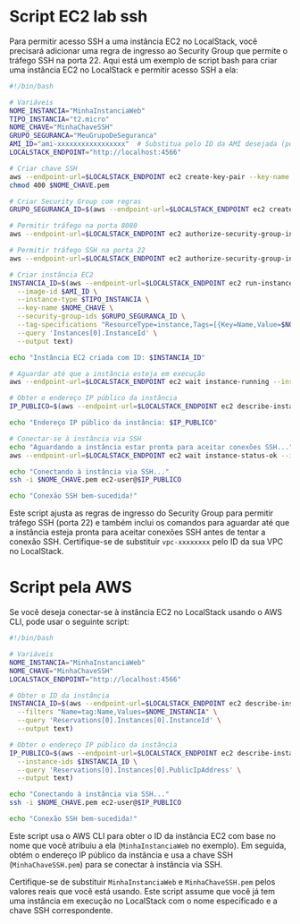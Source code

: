 # Script EC2 lab ssh
Para permitir acesso SSH a uma instância EC2 no LocalStack, você precisará adicionar uma regra de ingresso ao Security Group que permite o tráfego SSH na porta 22. Aqui está um exemplo de script bash para criar uma instância EC2 no LocalStack e permitir acesso SSH a ela:

```bash
#!/bin/bash

# Variáveis
NOME_INSTANCIA="MinhaInstanciaWeb"
TIPO_INSTANCIA="t2.micro"
NOME_CHAVE="MinhaChaveSSH"
GRUPO_SEGURANCA="MeuGrupoDeSeguranca"
AMI_ID="ami-xxxxxxxxxxxxxxxxx"  # Substitua pelo ID da AMI desejada (por exemplo, Amazon Linux 2)
LOCALSTACK_ENDPOINT="http://localhost:4566"

# Criar chave SSH
aws --endpoint-url=$LOCALSTACK_ENDPOINT ec2 create-key-pair --key-name $NOME_CHAVE --query 'KeyMaterial' --output text > $NOME_CHAVE.pem
chmod 400 $NOME_CHAVE.pem

# Criar Security Group com regras
GRUPO_SEGURANCA_ID=$(aws --endpoint-url=$LOCALSTACK_ENDPOINT ec2 create-security-group --group-name $GRUPO_SEGURANCA --description "Grupo de Segurança para Web Server" --vpc-id vpc-xxxxxxxx --query 'GroupId' --output text)

# Permitir tráfego na porta 8080
aws --endpoint-url=$LOCALSTACK_ENDPOINT ec2 authorize-security-group-ingress --group-id $GRUPO_SEGURANCA_ID --protocol tcp --port 8080 --cidr 0.0.0.0/0

# Permitir tráfego SSH na porta 22
aws --endpoint-url=$LOCALSTACK_ENDPOINT ec2 authorize-security-group-ingress --group-id $GRUPO_SEGURANCA_ID --protocol tcp --port 22 --cidr 0.0.0.0/0

# Criar instância EC2
INSTANCIA_ID=$(aws --endpoint-url=$LOCALSTACK_ENDPOINT ec2 run-instances \
  --image-id $AMI_ID \
  --instance-type $TIPO_INSTANCIA \
  --key-name $NOME_CHAVE \
  --security-group-ids $GRUPO_SEGURANCA_ID \
  --tag-specifications "ResourceType=instance,Tags=[{Key=Name,Value=$NOME_INSTANCIA}]" \
  --query 'Instances[0].InstanceId' \
  --output text)

echo "Instância EC2 criada com ID: $INSTANCIA_ID"

# Aguardar até que a instância esteja em execução
aws --endpoint-url=$LOCALSTACK_ENDPOINT ec2 wait instance-running --instance-ids $INSTANCIA_ID

# Obter o endereço IP público da instância
IP_PUBLICO=$(aws --endpoint-url=$LOCALSTACK_ENDPOINT ec2 describe-instances --instance-ids $INSTANCIA_ID --query 'Reservations[0].Instances[0].PublicIpAddress' --output text)

echo "Endereço IP público da instância: $IP_PUBLICO"

# Conectar-se à instância via SSH
echo "Aguardando a instância estar pronta para aceitar conexões SSH..."
aws --endpoint-url=$LOCALSTACK_ENDPOINT ec2 wait instance-status-ok --instance-ids $INSTANCIA_ID

echo "Conectando à instância via SSH..."
ssh -i $NOME_CHAVE.pem ec2-user@$IP_PUBLICO

echo "Conexão SSH bem-sucedida!"
```

Este script ajusta as regras de ingresso do Security Group para permitir tráfego SSH (porta 22) e também inclui os comandos para aguardar até que a instância esteja pronta para aceitar conexões SSH antes de tentar a conexão SSH. Certifique-se de substituir `vpc-xxxxxxxx` pelo ID da sua VPC no LocalStack.


# Script pela AWS
Se você deseja conectar-se à instância EC2 no LocalStack usando o AWS CLI, pode usar o seguinte script:

```bash
#!/bin/bash

# Variáveis
NOME_INSTANCIA="MinhaInstanciaWeb"
NOME_CHAVE="MinhaChaveSSH"
LOCALSTACK_ENDPOINT="http://localhost:4566"

# Obter o ID da instância
INSTANCIA_ID=$(aws --endpoint-url=$LOCALSTACK_ENDPOINT ec2 describe-instances \
  --filters "Name=tag:Name,Values=$NOME_INSTANCIA" \
  --query 'Reservations[0].Instances[0].InstanceId' \
  --output text)

# Obter o endereço IP público da instância
IP_PUBLICO=$(aws --endpoint-url=$LOCALSTACK_ENDPOINT ec2 describe-instances \
  --instance-ids $INSTANCIA_ID \
  --query 'Reservations[0].Instances[0].PublicIpAddress' \
  --output text)

echo "Conectando à instância via SSH..."
ssh -i $NOME_CHAVE.pem ec2-user@$IP_PUBLICO

echo "Conexão SSH bem-sucedida!"
```

Este script usa o AWS CLI para obter o ID da instância EC2 com base no nome que você atribuiu a ela (`MinhaInstanciaWeb` no exemplo). Em seguida, obtém o endereço IP público da instância e usa a chave SSH (`MinhaChaveSSH.pem`) para se conectar à instância via SSH.

Certifique-se de substituir `MinhaInstanciaWeb` e `MinhaChaveSSH.pem` pelos valores reais que você está usando. Este script assume que você já tem uma instância em execução no LocalStack com o nome especificado e a chave SSH correspondente.